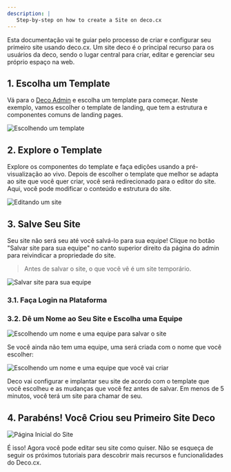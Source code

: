 ```yaml
---
description: |
   Step-by-step on how to create a Site on deco.cx
---
```


Esta documentação vai te guiar pelo processo de criar e configurar seu primeiro
site usando deco.cx. Um site deco é o principal recurso para os usuários da
deco, sendo o lugar central para criar, editar e gerenciar seu próprio espaço na
web.

## 1. Escolha um Template

Vá para o [Deco Admin](https://admin.deco.cx/spaces/new) e escolha um template
para começar. Neste exemplo, vamos escolher o template de landing, que tem a
estrutura e componentes comuns de landing pages.

![Escolhendo um template](/docs/getting-started/creating-site/choose-template.png)

## 2. Explore o Template

Explore os componentes do template e faça edições usando a pré-visualização ao
vivo. Depois de escolher o template que melhor se adapta ao site que você quer
criar, você será redirecionado para o editor do site. Aqui, você pode modificar
o conteúdo e estrutura do site.

![Editando um site](/docs/getting-started/creating-site/site-editor.png)

## 3. Salve Seu Site

Seu site não será seu até você salvá-lo para sua equipe! Clique no botão "Salvar
site para sua equipe" no canto superior direito da página do admin para
reivindicar a propriedade do site.

> Antes de salvar o site, o que você vê é um site temporário.

![Salvar site para sua equipe](/docs/getting-started/creating-site/save-site-btn.png)

### 3.1. Faça Login na Plataforma

### 3.2. Dê um Nome ao Seu Site e Escolha uma Equipe

![Escolhendo um nome e uma equipe para salvar o site](/docs/getting-started/creating-site/save-site.png)

Se você ainda não tem uma equipe, uma será criada com o nome que você escolher:

![Escolhendo um nome e uma equipe que você vai criar](/docs/getting-started/creating-site/save-site-and-team.png)

Deco vai configurar e implantar seu site de acordo com o template que você
escolheu e as mudanças que você fez antes de salvar. Em menos de 5 minutos, você
terá um site para chamar de seu.

## 4. Parabéns! Você Criou seu Primeiro Site Deco

![Página Inicial do Site](/docs/getting-started/creating-site/site-home.png)

É isso! Agora você pode editar seu site como quiser. Não se esqueça de seguir os
próximos tutoriais para descobrir mais recursos e funcionalidades do Deco.cx.

